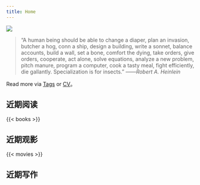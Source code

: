 ```yaml
---
title: Home
---
```


![](https://static.elizen.me/img/2020-12-02-fan-wennan-8%20-1-.jpg)

> “A human being should be able to change a diaper, plan an invasion, butcher a hog, conn a ship, design a building, write a sonnet, balance accounts, build a wall, set a bone, comfort the dying, take orders, give orders, cooperate, act alone, solve equations, analyze a new problem, pitch manure, program a computer, cook a tasty meal, fight efficiently, die gallantly. Specialization is for insects.”
> ——*Robert A. Heinlein*

Read more via [Tags](/tags/) or [CV](https://cv.xiewei.link)。

## 近期阅读

{{< books >}}

## 近期观影

{{< movies >}}

## 近期写作